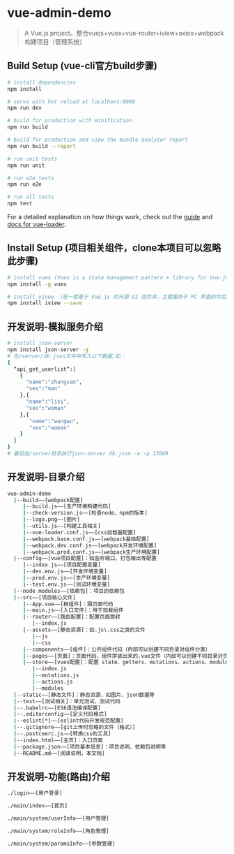 # vue-admin-demo

> A Vue.js project。整合vuejs+vuex+vue-router+iview+axios+webpack构建项目（管理系统）

## Build Setup (vue-cli官方build步骤)

``` bash
# install dependencies
npm install

# serve with hot reload at localhost:8080
npm run dev

# build for production with minification
npm run build

# build for production and view the bundle analyzer report
npm run build --report

# run unit tests
npm run unit

# run e2e tests
npm run e2e

# run all tests
npm test
```

For a detailed explanation on how things work, check out the [guide](http://vuejs-templates.github.io/webpack/) and [docs for vue-loader](http://vuejs.github.io/vue-loader).

## Install Setup (项目相关组件，clone本项目可以忽略此步骤)

``` bash
# install vuex (Vuex is a state management pattern + library for Vue.js applications)
npm install -g vuex

# install vivew （是一套基于 Vue.js 的开源 UI 组件库，主要服务于 PC 界面的中后台产品）
npm install iview --save 

```

## 开发说明-模拟服务介绍
``` bash
# install json-server
npm install json-server -g
# 在/server/db.json文件中写入以下数据,如：
{
  “api_get_userlist”:[
    {
      "name":"zhangsan",
      "sex":"man"
    },{
      "name":"lisi",
      "sex":"woman"
    },{
       "name":"wangwu",
       "sex":"woman"
    }
  ]
}
# 最后在/server目录执行json-server db.json -w -p 13000

```

## 开发说明-目录介绍
``` bash
vue-admin-demo
  |--build——[webpack配置]
     |--build.js——[生产环境构建代码]
     |--check-version.js——[检查node、npm的版本]
     |--logo.png——[图片]
     |--utils.js——[构建工具相关]
     |--vue-loader.conf.js——[css加载器配置]
     |--webpack.base.conf.js——[webpack基础配置]  
     |--webpack.dev.conf.js——[webpack开发环境配置]
     |--webpack.prod.conf.js——[webpack生产环境配置]
  |--config——[vue项目配置]：如监听端口、打包输出等配置
     |--index.js——[项目配置变量]
     |--dev.env.js——[开发环境变量]
     |--prod.env.js——[生产环境变量]
     |--test.env.js——[测试环境变量]
  |--node_modules——[依赖包]：项目的依赖包
  |--src——[项目核心文件]
     |--App.vue——[根组件]：跟页面代码
     |--main.js——[入口文件]：用于加载组件
     |--router——[路由配置]：配置页面跳转
        |--index.js
     |--assets——[静态资源]：如.js\.css之类的文件
        |--js
        |--css
     |--components——[组件]：公共组件代码（内部可以创建不同目录对组件分类）
     |--pages——[页面]：页面代码，组件拼装出来的.vue文件（内部可以创建不同目录对页面分类）
     |--store——[vuex配置]：配置 state、getters、mutations、actions、modules等
        |--index.js
        |--mutations.js
        |--actions.js
        |--modules
  |--static——[静态文件]：静态资源，如图片、json数据等
  |--test——[测试相关]：单元测试、测试代码
  |--.babelrc——[ES6语法编译配置]
  |--.editorconfig——[定义代码格式]
  |--eslint[*]——[eslint代码开发规范配置]
  |--.gitignore——[git上传时忽略的文件（格式）]
  |--.postceerc.js——[转换css的工具]
  |--index.html——[主页]：入口页面
  |--package.json——[项目基本信息]：项目说明、依赖包说明等
  |--README.md——[阅读说明，本文档]
```

  ## 开发说明-功能(路由)介绍
``` bash
./login——[用户登录]

./main/index——[首页]

./main/system/userInfo——[用户管理]

./main/system/roleInfo——[角色管理]

./main/system/paramsInfo——[参数管理]

```
